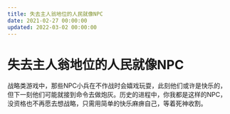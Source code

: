 ```yaml
---
title: 失去主人翁地位的人民就像NPC
date: 2021-02-27 00:00:00
updated: 2022-03-02 00:00:00
---
```


# 失去主人翁地位的人民就像NPC
战略类游戏中，那些NPC小兵在不作战时会嬉戏玩耍，此刻他们或许是快乐的，但下一刻他们可能就接到命令去做炮灰。历史的进程中，你我都是这样的NPC，没资格也不再愿去想战略，只需用简单的快乐麻痹自己，等着死神收割。
